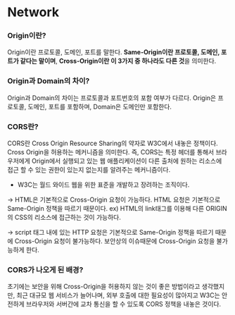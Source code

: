 # Network

### **Origin이란?**

Origin이란 프로토콜, 도메인, 포트를 말한다. **Same-Origin이란 프로토콜, 도메인, 포트가 같다는 말이며**, **Cross-Origin이란 이 3가지 중 하나라도 다른 것**을 의미한다.

### **Origin과 Domain의 차이?**

Origin과 Domain의 차이는 프로토콜과 포트번호의 포함 여부가 다르다. Origin은 프로토콜, 도메인, 포트를 포함하며, Domain은 도메인만 포함한다.

### **CORS란?**

CORS란 Cross Origin Resource Sharing의 약자로 W3C에서 내놓은 정책이다. Cross Origin을 허용하는 메커니즘을 의미한다. 즉, CORS는 특정 헤더를 통해서 브라우저에게 Origin에서 실행되고 있는 웹 애플리케이션이 다른 출처에 원하는 리소스에 접근 할 수 있는 권한이 있는지 없는지를 알려주는 메커니즘이다.

* W3C는 월드 와이드 웹을 위한 표준을 개발하고 장려하는 조직이다.

-> HTML은 기본적으로 Cross-Origin 요청이 가능하다. HTML 요청은 기본적으로 Same-Origin 정책을 따르기 때문이다. ex) HTML의 link태그를 이용해 다른 ORIGIN의 CSS의 리소스에 접근하는 것이 가능하다.

-> script 태그 내에 있는 HTTP 요청은 기본적으로 Same-Origin 정책을 따르기 때문에 Cross-Origin 요청이 불가능하다. 보안상의 이슈때문에 Cross-Origin 요청을 불가능하게 한다.

### **CORS가 나오게 된 배경?**

초기에는 보안을 위해 Cross-Origin을 허용하지 않는 것이 좋은 방법이라고 생각했지만, 최근 대규모 웹 서비스가 늘어나며, 외부 호출에 대한 필요성이 많아지고 W3C는 안전하게 브라우저와 서버간에 교차 통신을 할 수 있도록 CORS 정책을 내놓은 것이다. 